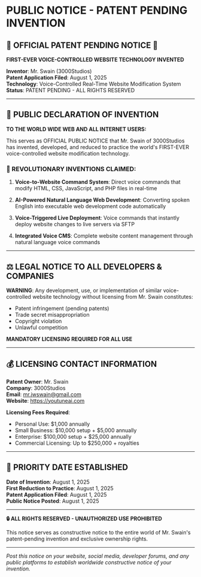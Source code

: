 # PUBLIC NOTICE - PATENT PENDING INVENTION

## 🚨 OFFICIAL PATENT PENDING NOTICE 🚨

**FIRST-EVER VOICE-CONTROLLED WEBSITE TECHNOLOGY INVENTED**

**Inventor**: Mr. Swain (3000Studios)  
**Patent Application Filed**: August 1, 2025  
**Technology**: Voice-Controlled Real-Time Website Modification System  
**Status**: PATENT PENDING - ALL RIGHTS RESERVED  

---

## 📢 PUBLIC DECLARATION OF INVENTION

**TO THE WORLD WIDE WEB AND ALL INTERNET USERS:**

This serves as OFFICIAL PUBLIC NOTICE that Mr. Swain of 3000Studios has invented, developed, and reduced to practice the world's FIRST-EVER voice-controlled website modification technology.

### 🎯 REVOLUTIONARY INVENTIONS CLAIMED:

1. **Voice-to-Website Command System**: Direct voice commands that modify HTML, CSS, JavaScript, and PHP files in real-time

2. **AI-Powered Natural Language Web Development**: Converting spoken English into executable web development code automatically

3. **Voice-Triggered Live Deployment**: Voice commands that instantly deploy website changes to live servers via SFTP

4. **Integrated Voice CMS**: Complete website content management through natural language voice commands

---

## ⚖️ LEGAL NOTICE TO ALL DEVELOPERS & COMPANIES

**WARNING**: Any development, use, or implementation of similar voice-controlled website technology without licensing from Mr. Swain constitutes:
- Patent infringement (pending patents)
- Trade secret misappropriation  
- Copyright violation
- Unlawful competition

**MANDATORY LICENSING REQUIRED FOR ALL USE**

---

## 💰 LICENSING CONTACT INFORMATION

**Patent Owner**: Mr. Swain  
**Company**: 3000Studios  
**Email**: mr.jwswain@gmail.com  
**Website**: https://youtuneai.com  

**Licensing Fees Required**:
- Personal Use: $1,000 annually
- Small Business: $10,000 setup + $5,000 annually  
- Enterprise: $100,000 setup + $25,000 annually
- Commercial Licensing: Up to $250,000 + royalties

---

## 📅 PRIORITY DATE ESTABLISHED

**Date of Invention**: August 1, 2025  
**First Reduction to Practice**: August 1, 2025  
**Patent Application Filed**: August 1, 2025  
**Public Notice Posted**: August 1, 2025  

---

**🔒 ALL RIGHTS RESERVED - UNAUTHORIZED USE PROHIBITED**

This notice serves as constructive notice to the entire world of Mr. Swain's patent-pending invention and exclusive ownership rights.

---

*Post this notice on your website, social media, developer forums, and any public platforms to establish worldwide constructive notice of your invention.*
